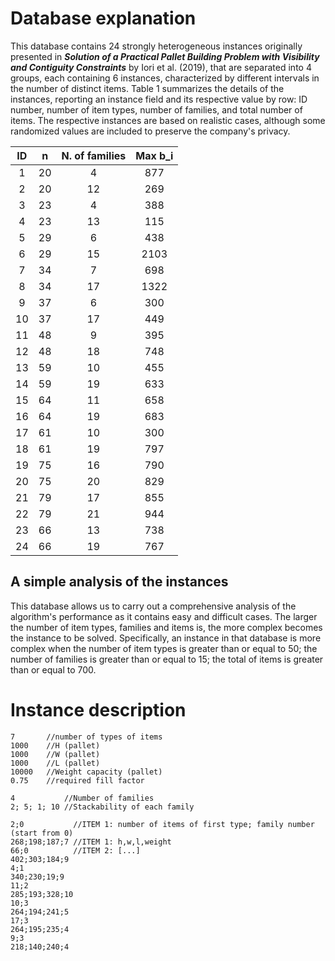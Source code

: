 # Database explanation
This database contains 24 strongly heterogeneous instances originally presented in ***Solution of a Practical Pallet Building Problem with Visibility and Contiguity Constraints*** by Iori  et al. (2019), that are separated into 4 groups, each containing 6 instances, characterized by different intervals in the number of distinct items. Table 1 summarizes the details of the instances, reporting an instance field and its respective value by row: ID number, number of  item types, number of families, and total number of items. The respective instances are based on realistic cases, although some randomized values are included to preserve the company's privacy.

|ID|n|N. of families|Max b_i|
|:---:|:---:|:---:|:---:|
|1|20|4|877|
|2|20|12|269|
|3|23|4|388|
|4|23|13|115|
|5|29|6|438|
|6|29|15|2103|
|7|34|7|698|
|8|34|17|1322|
|9|37|6|300|
|10|37|17|449|
|11|48|9|395|
|12|48|18|748|
|13|59|10|455|
|14|59|19|633|
|15|64|11|658|
|16|64|19|683|
|17|61|10|300|
|18|61|19|797|
|19|75|16|790|
|20|75|20|829|
|21|79|17|855|
|22|79|21|944|
|23|66|13|738|
|24|66|19|767|             

## A simple analysis of the instances
This database allows us to carry out a comprehensive analysis of the algorithm's performance as it contains easy and difficult cases. The  larger  the  number  of  item  types,  families  and items  is,  the  more  complex becomes  the  instance  to  be  solved.  Specifically,  an  instance  in  that  database  is more complex when the number of item types is greater than or equal to 50; the number of families is greater than or equal to 15; the total of items is greater than or equal to 700.

# Instance description
```
7       //number of types of items
1000    //H (pallet)
1000    //W (pallet)
1000    //L (pallet)
10000   //Weight capacity (pallet)
0.75    //required fill factor

4           //Number of families
2; 5; 1; 10 //Stackability of each family

2;0           //ITEM 1: number of items of first type; family number (start from 0)
268;198;187;7 //ITEM 1: h,w,l,weight
66;0          //ITEM 2: [...]
402;303;184;9
4;1
340;230;19;9
11;2
285;193;328;10
10;3
264;194;241;5
17;3
264;195;235;4
9;3
218;140;240;4
```
